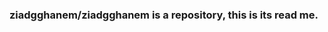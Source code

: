 ### **ziadgghanem/ziadgghanem** is a repository, this is its read me.

<!--
**ziadgghanem/ziadgghanem** is a repository, this is its read me.
